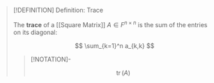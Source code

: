 >[!DEFINITION] Definition: Trace
>
>The **trace** of a [[Square Matrix]] $A \in F^{n\times n}$ is the sum of the entries on its diagonal:
>
>$$
>\sum_{k=1}^n a_{k,k}
>$$
>
>>[!NOTATION]-
>>
>>$$
>>\operatorname{tr}(A)
>>$$
>>
>